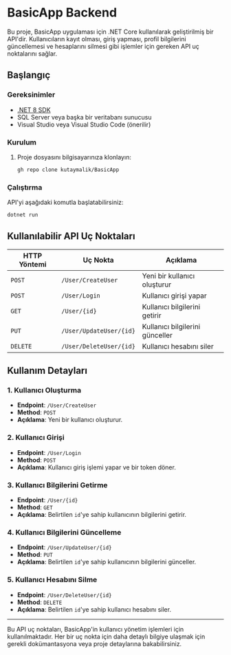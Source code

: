 # BasicApp Backend

Bu proje, BasicApp uygulaması için .NET Core kullanılarak geliştirilmiş bir API'dir. Kullanıcıların kayıt olması, giriş yapması, profil bilgilerini güncellemesi ve hesaplarını silmesi gibi işlemler için gereken API uç noktalarını sağlar.

## Başlangıç

### Gereksinimler

- [.NET 8 SDK](https://dotnet.microsoft.com/download/dotnet/6.0)
- SQL Server veya başka bir veritabanı sunucusu
- Visual Studio veya Visual Studio Code (önerilir)

### Kurulum

1. Proje dosyasını bilgisayarınıza klonlayın:
    ```bash
    gh repo clone kutaymalik/BasicApp
    ```

### Çalıştırma

API'yi aşağıdaki komutla başlatabilirsiniz:
```bash
dotnet run
```
## Kullanılabilir API Uç Noktaları

| HTTP Yöntemi | Uç Nokta               | Açıklama                      |
|--------------|------------------------|--------------------------------|
| `POST`       | `/User/CreateUser`     | Yeni bir kullanıcı oluşturur   |
| `POST`       | `/User/Login`          | Kullanıcı girişi yapar         |
| `GET`        | `/User/{id}`           | Kullanıcı bilgilerini getirir  |
| `PUT`        | `/User/UpdateUser/{id}`| Kullanıcı bilgilerini günceller |
| `DELETE`     | `/User/DeleteUser/{id}`| Kullanıcı hesabını siler       |

## Kullanım Detayları

### 1. Kullanıcı Oluşturma
- **Endpoint**: `/User/CreateUser`
- **Method**: `POST`
- **Açıklama**: Yeni bir kullanıcı oluşturur.

### 2. Kullanıcı Girişi
- **Endpoint**: `/User/Login`
- **Method**: `POST`
- **Açıklama**: Kullanıcı giriş işlemi yapar ve bir token döner.

### 3. Kullanıcı Bilgilerini Getirme
- **Endpoint**: `/User/{id}`
- **Method**: `GET`
- **Açıklama**: Belirtilen `id`'ye sahip kullanıcının bilgilerini getirir.

### 4. Kullanıcı Bilgilerini Güncelleme
- **Endpoint**: `/User/UpdateUser/{id}`
- **Method**: `PUT`
- **Açıklama**: Belirtilen `id`'ye sahip kullanıcının bilgilerini günceller.

### 5. Kullanıcı Hesabını Silme
- **Endpoint**: `/User/DeleteUser/{id}`
- **Method**: `DELETE`
- **Açıklama**: Belirtilen `id`'ye sahip kullanıcı hesabını siler.

---

Bu API uç noktaları, BasicApp'in kullanıcı yönetim işlemleri için kullanılmaktadır. Her bir uç nokta için daha detaylı bilgiye ulaşmak için gerekli dokümantasyona veya proje detaylarına bakabilirsiniz.

